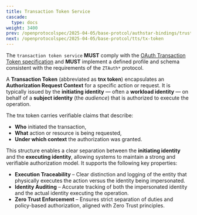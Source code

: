 ```yaml
---
title: Transaction Token Service
cascade:
  type: docs
weight: 3400
prev: /openprotocolspec/2025-04-05/base-protcol/authstar-bindings/trust-relationships
next: /openprotocolspec/2025-04-05/base-protcol/tts/tx-token
---
```


The `transaction token service` **MUST** comply with the [OAuth Transaction Token specification](https://www.ietf.org/archive/id/draft-ietf-oauth-transaction-tokens-05.html) and **MUST** implement a defined profile and schema consistent with the requirements of the `ZTAuth*` protocol.

A **Transaction Token** (abbreviated as **tnx token**) encapsulates an **Authorization Request Context** for a specific action or request. It is typically issued by the **initiating identity** — often a **workload identity** — on behalf of a **subject identity** (the *audience*) that is authorized to execute the operation.

The tnx token carries verifiable claims that describe:

- **Who** initiated the transaction,
- **What** action or resource is being requested,
- **Under which context** the authorization was granted.

This structure enables a clear separation between the **initiating identity** and the **executing identity**, allowing systems to maintain a strong and verifiable authorization model. It supports the following key properties:

- **Execution Traceability** – Clear distinction and logging of the entity that physically executes the action versus the identity being impersonated.
- **Identity Auditing** – Accurate tracking of both the impersonated identity and the actual identity executing the operation.
- **Zero Trust Enforcement** – Ensures strict separation of duties and policy-based authorization, aligned with Zero Trust principles.
